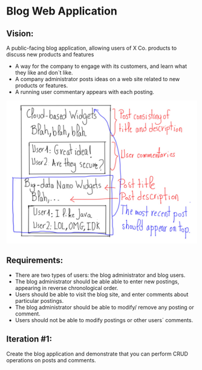 # Blog Web Application

## Vision:

A public-facing blog application, allowing users of X Co. products to discuss new products and features 

+ A way for the company to engage with its customers, and  learn what they like and don´t like.
+ A company administrator posts ideas on a web site related to new products or features.
+ A running user commentary appears with each posting.

<img src="https://github.com/ayoubfalah/blog/blob/master/main/resources/META-INF/userinterface.jpg">

## Requirements: 

+ There are two types of users: the blog administrator and blog users.
+ The blog administrator should be able able to enter new postings, appearing in reverse chronological order.
+ Users should be able to visit the blog site, and enter comments about particular postings.
+ The blog administrator should be able to modify/ remove any posting or comment.
+ Users should not be able to modify postings or other users´ comments.

## Iteration #1:
Create the blog application and demonstrate that you can perform CRUD operations on posts and comments.
